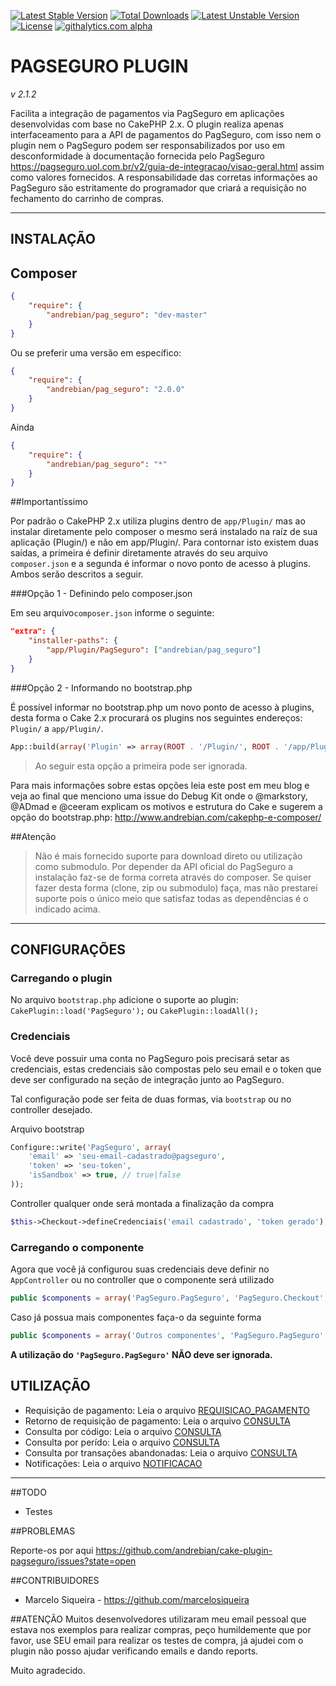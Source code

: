 [![Latest Stable Version](https://poser.pugx.org/andrebian/pag_seguro/v/stable.png)](https://packagist.org/packages/andrebian/pag_seguro) [![Total Downloads](https://poser.pugx.org/andrebian/pag_seguro/downloads.png)](https://packagist.org/packages/andrebian/pag_seguro) [![Latest Unstable Version](https://poser.pugx.org/andrebian/pag_seguro/v/unstable.png)](https://packagist.org/packages/andrebian/pag_seguro) [![License](https://poser.pugx.org/andrebian/pag_seguro/license.png)](https://packagist.org/packages/andrebian/pag_seguro)
[![githalytics.com alpha](https://cruel-carlota.pagodabox.com/8d4bc51766116b27f682121865660505 "githalytics.com")](http://githalytics.com/andrebian/cake-plugin-pagseguro)

# PAGSEGURO PLUGIN
_v 2.1.2_


Facilita a integração de pagamentos via PagSeguro em aplicações desenvolvidas com base no CakePHP 2.x.
O plugin realiza apenas interfaceamento para a API de pagamentos do PagSeguro, com
isso nem o plugin nem o PagSeguro podem ser responsabilizados por uso em desconformidade à documentação fornecida pelo PagSeguro <https://pagseguro.uol.com.br/v2/guia-de-integracao/visao-geral.html> assim como valores fornecidos. A responsabilidade das corretas informações ao PagSeguro são estritamente do programador que criará a requisição no fechamento do carrinho de compras.

____________________

## INSTALAÇÃO

Composer
---------------
```json
{
    "require": {
        "andrebian/pag_seguro": "dev-master"
    }
}
```
Ou se preferir uma versão em específico:

```json
{
    "require": {
        "andrebian/pag_seguro": "2.0.0"
    }
}
```

Ainda

```json
{
    "require": {
        "andrebian/pag_seguro": "*"
    }
}
```

##Importantíssimo

Por padrão o CakePHP 2.x utiliza plugins dentro de `app/Plugin/` mas ao instalar diretamente 
pelo composer o mesmo será instalado na raíz de sua aplicação (Plugin/) e não em app/Plugin/. 
Para contornar isto existem duas saídas, a primeira é definir diretamente através do seu arquivo 
`composer.json` e a segunda é informar o novo ponto de acesso à plugins. Ambos serão descritos a seguir.

###Opção 1 - Definindo pelo composer.json

Em seu arquivo`composer.json` informe o seguinte:

```json
"extra": {
    "installer-paths": {
        "app/Plugin/PagSeguro": ["andrebian/pag_seguro"]
    }
}
```

###Opção 2 - Informando no bootstrap.php 

É possível informar no bootstrap.php um novo ponto de acesso à plugins, desta forma o Cake 2.x 
procurará os plugins nos seguintes endereços: `Plugin/` a `app/Plugin/`.

```php
App::build(array('Plugin' => array(ROOT . '/Plugin/', ROOT . '/app/Plugin/')));
```

> Ao seguir esta opção a primeira pode ser ignorada.


Para mais informações sobre estas opções leia este post em meu blog e veja ao final que 
menciono uma issue do Debug Kit onde o @markstory, @ADmad e @ceeram explicam os motivos e estrutura do Cake e sugerem a opção do bootstrap.php: http://www.andrebian.com/cakephp-e-composer/ 

##Atenção
> Não é mais fornecido suporte para download direto ou utilização como submodulo. Por depender da API oficial do PagSeguro a instalação faz-se de forma correta através do composer. Se quiser fazer desta forma (clone, zip ou submodulo) faça, mas não prestarei suporte pois o único meio que satisfaz todas as dependências é o indicado acima.

_________________________

## CONFIGURAÇÕES


### Carregando o plugin

No arquivo `bootstrap.php` adicione o suporte ao plugin:
`CakePlugin::load('PagSeguro');` ou `CakePlugin::loadAll();`


### Credenciais

Você deve possuir uma conta no PagSeguro pois precisará setar as credenciais,
estas credenciais são compostas pelo seu email e o token que deve ser configurado na seção de integração
junto ao PagSeguro.

Tal configuração pode ser feita de duas formas, via `bootstrap` ou no controller desejado.

Arquivo bootstrap
```php
Configure::write('PagSeguro', array(
    'email' => 'seu-email-cadastrado@pagseguro',
    'token' => 'seu-token',
    'isSandbox' => true, // true|false
));
```        


Controller qualquer onde será montada a finalização da compra
```php
$this->Checkout->defineCredenciais('email cadastrado', 'token gerado');
```


### Carregando o componente


Agora que você já configurou suas credenciais deve definir no `AppController` ou no controller
que o componente será utilizado

```php
public $components = array('PagSeguro.PagSeguro', 'PagSeguro.Checkout', 'PagSeguro.RetornoPagSeguro');
```


Caso já possua mais componentes faça-o da seguinte forma

```php
public $components = array('Outros componentes', 'PagSeguro.PagSeguro', 'PagSeguro.Checkout', 'PagSeguro.RetornoPagSeguro');
```


**A utilização do `'PagSeguro.PagSeguro'` NÃO deve ser ignorada.**


## UTILIZAÇÃO


* Requisição de pagamento: Leia o arquivo [REQUISICAO_PAGAMENTO][1]
* Retorno de requisição de pagamento: Leia o arquivo [CONSULTA][2]
* Consulta por código: Leia o arquivo [CONSULTA][3]
* Consulta por perído: Leia o arquivo [CONSULTA][4]
* Consulta por transações abandonadas: Leia o arquivo [CONSULTA][5]
* Notificações: Leia o arquivo [NOTIFICACAO][6]

______________


##TODO

* Testes


##PROBLEMAS

Reporte-os por aqui https://github.com/andrebian/cake-plugin-pagseguro/issues?state=open

##CONTRIBUIDORES

* Marcelo Siqueira - https://github.com/marcelosiqueira


##ATENÇÃO
Muitos desenvolvedores utilizaram meu email pessoal que estava nos exemplos para realizar compras, peço humildemente que por favor, use SEU email para realizar os testes de compra, já ajudei com o plugin não posso ajudar verificando emails e dando reports.

Muito agradecido.


  [1]: https://github.com/andrebian/cake-plugin-pagseguro/blob/master/REQUISICAO_PAGAMENTO.md
  [2]: https://github.com/andrebian/cake-plugin-pagseguro/blob/master/CONSULTA.md
  [3]: https://github.com/andrebian/cake-plugin-pagseguro/blob/master/CONSULTA.md
  [4]: https://github.com/andrebian/cake-plugin-pagseguro/blob/master/CONSULTA.md
  [5]: https://github.com/andrebian/cake-plugin-pagseguro/blob/master/CONSULTA.md
  [6]: https://github.com/andrebian/cake-plugin-pagseguro/blob/master/NOTIFICACAO.md

